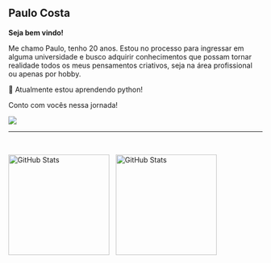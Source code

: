 ## Paulo Costa

**Seja bem vindo!**

Me chamo Paulo, tenho 20 anos. Estou no processo para ingressar em alguma universidade e busco adquirir conhecimentos que possam tornar realidade todos os meus pensamentos criativos, seja na área profissional ou apenas por hobby. 

🐍 Atualmente estou aprendendo python!


Conto com vocês nessa jornada!

 <div>
 
  <a href="https://www.linkedin.com/in/paulo-costa-613a34287" target="_blank"><img src="https://img.shields.io/badge/-LinkedIn-%230077B5?style=for-the-badge&logo=linkedin&logoColor=white" target="_blank"></a>
 

 ---

<br/>

<p>
  <img 
    align="left" 
    alt="GitHub Stats" 
    height="200" 
    style="padding-right: 10px;" 
    src="https://github-readme-stats.vercel.app/api?username=PauloCosta03&show&show_icons=true&theme=swift&include_all_commits=true&locale=pt-br" 

 <img 
      align="left" 
      alt="GitHub Stats" 
      height="200" 
      src="https://github-readme-stats.vercel.app/api/top-langs/?username=PauloCosta03&theme=swift&layout=compact&custom_title=Tecnologias&langs_count=9" 
  />
<p>

 
